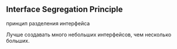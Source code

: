 ## Interface Segregation Principle
принцип разделения интерфейса

Лучше создавать много небольших интерфейсов, чем несколько больших.
